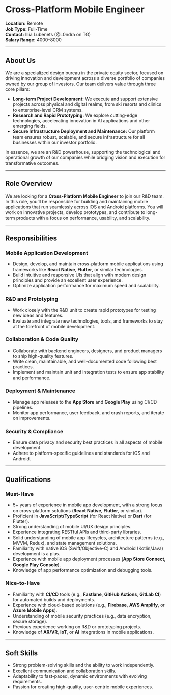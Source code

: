 # Cross-Platform Mobile Engineer  

**Location:** Remote  
**Job Type:** Full-Time  
**Contact:** Illia Lubenets (@L0ndra on TG)  
**Salary Range:** $4000–$8000  

---

## About Us  

We are a specialized design bureau in the private equity sector, focused on driving innovation and development across a diverse portfolio of companies owned by our group of investors. Our team delivers value through three core pillars:

- **Long-term Project Development:** We execute and support extensive projects across physical and digital realms, from ski resorts and clinics to enterprise-level CRM systems.  
- **Research and Rapid Prototyping:** We explore cutting-edge technologies, accelerating innovation in AI applications and other emerging fields.  
- **Secure Infrastructure Deployment and Maintenance:** Our platform team ensures robust, scalable, and secure infrastructure for all businesses within our investor portfolio.  

In essence, we are an R&D powerhouse, supporting the technological and operational growth of our companies while bridging vision and execution for transformative outcomes.

---

## Role Overview  

We are looking for a **Cross-Platform Mobile Engineer** to join our R&D team. In this role, you’ll be responsible for building and maintaining mobile applications that run seamlessly across iOS and Android platforms. You will work on innovative projects, develop prototypes, and contribute to long-term products with a focus on performance, usability, and scalability.

---

## Responsibilities  

### Mobile Application Development  

- Design, develop, and maintain cross-platform mobile applications using frameworks like **React Native**, **Flutter**, or similar technologies.  
- Build intuitive and responsive UIs that align with modern design principles and provide an excellent user experience.  
- Optimize application performance for maximum speed and scalability.  

### R&D and Prototyping  

- Work closely with the R&D unit to create rapid prototypes for testing new ideas and features.  
- Evaluate and integrate new technologies, tools, and frameworks to stay at the forefront of mobile development.  

### Collaboration & Code Quality  

- Collaborate with backend engineers, designers, and product managers to ship high-quality features.  
- Write clean, maintainable, and well-documented code following best practices.  
- Implement and maintain unit and integration tests to ensure app stability and performance.  

### Deployment & Maintenance  

- Manage app releases to the **App Store** and **Google Play** using CI/CD pipelines.  
- Monitor app performance, user feedback, and crash reports, and iterate on improvements.  

### Security & Compliance  

- Ensure data privacy and security best practices in all aspects of mobile development.  
- Adhere to platform-specific guidelines and standards for iOS and Android.  

---

## Qualifications  

### Must-Have  

- 5+ years of experience in mobile app development, with a strong focus on cross-platform solutions (**React Native**, **Flutter**, or similar).  
- Proficient in **JavaScript/TypeScript** (for React Native) or **Dart** (for Flutter).  
- Strong understanding of mobile UI/UX design principles.  
- Experience integrating RESTful APIs and third-party libraries.  
- Solid understanding of mobile app lifecycles, architecture patterns (e.g., MVVM, Redux), and state management solutions.  
- Familiarity with native iOS (Swift/Objective-C) and Android (Kotlin/Java) development is a plus.  
- Experience with mobile app deployment processes (**App Store Connect**, **Google Play Console**).  
- Knowledge of app performance optimization and debugging tools.  

### Nice-to-Have  

- Familiarity with **CI/CD** tools (e.g., **Fastlane**, **GitHub Actions**, **GitLab CI**) for automated builds and deployments.  
- Experience with cloud-based solutions (e.g., **Firebase**, **AWS Amplify**, or **Azure Mobile Apps**).  
- Understanding of mobile security practices (e.g., data encryption, secure storage).  
- Previous experience working on R&D or prototyping projects.  
- Knowledge of **AR/VR**, **IoT**, or **AI** integrations in mobile applications.

---

## Soft Skills  

- Strong problem-solving skills and the ability to work independently.  
- Excellent communication and collaboration skills.  
- Adaptability to fast-paced, dynamic environments with evolving requirements.  
- Passion for creating high-quality, user-centric mobile experiences.  
